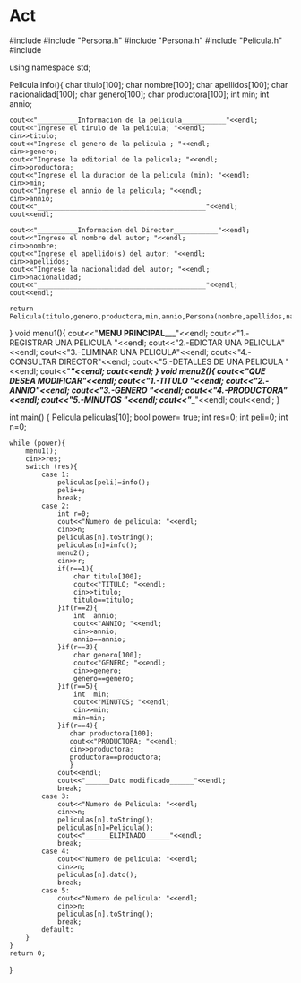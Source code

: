 # Act
#include <iostream>
#include "Persona.h"
#include "Persona.h"
#include "Pelicula.h"
#include <iostream>

using namespace std;

Pelicula info(){
    char titulo[100];
    char nombre[100];
    char apellidos[100];
    char nacionalidad[100];
    char genero[100];
    char productora[100];
    int min;
    int annio;

    cout<<"__________Informacion de la pelicula___________"<<endl;
    cout<<"Ingrese el tirulo de la pelicula; "<<endl;
    cin>>titulo;
    cout<<"Ingrese el genero de la pelicula ; "<<endl;
    cin>>genero;
    cout<<"Ingrese la editorial de la pelicula; "<<endl;
    cin>>productora;
    cout<<"Ingrese el la duracion de la pelicula (min); "<<endl;
    cin>>min;
    cout<<"Ingrese el annio de la pelicula; "<<endl;
    cin>>annio;
    cout<<"__________________________________________"<<endl;
    cout<<endl;

    cout<<"__________Informacion del Director___________"<<endl;
    cout<<"Ingrese el nombre del autor; "<<endl;
    cin>>nombre;
    cout<<"Ingrese el apellido(s) del autor; "<<endl;
    cin>>apellidos;
    cout<<"Ingrese la nacionalidad del autor; "<<endl;
    cin>>nacionalidad;
    cout<<"__________________________________________"<<endl;
    cout<<endl;

    return Pelicula(titulo,genero,productora,min,annio,Persona(nombre,apellidos,nacionalidad));
}
void  menu1(){
    cout<<"____________MENU PRINCIPAL_______________"<<endl;
    cout<<"1.-REGISTRAR UNA PELICULA "<<endl;
    cout<<"2.-EDICTAR UNA PELICULA"<<endl;
    cout<<"3.-ELIMINAR UNA PELICULA"<<endl;
    cout<<"4.-CONSULTAR DIRECTOR"<<endl;
    cout<<"5.-DETALLES DE UNA PELICULA "<<endl;
    cout<<"__________________________________________"<<endl;
    cout<<endl;
}
void  menu2(){
    cout<<"___________QUE DESEA MODIFICAR____________"<<endl;
    cout<<"1.-TITULO "<<endl;
    cout<<"2.-ANNIO"<<endl;
    cout<<"3.-GENERO "<<endl;
    cout<<"4.-PRODUCTORA"<<endl;
    cout<<"5.-MINUTOS "<<endl;
    cout<<"__________________________________________"<<endl;
    cout<<endl;
}

int main() {
    Pelicula peliculas[10];
    bool power= true;
    int res=0;
    int peli=0;
    int n=0;

    while (power){
        menu1();
        cin>>res;
        switch (res){
            case 1:
                peliculas[peli]=info();
                peli++;
                break;
            case 2:
                int r=0;
                cout<<"Numero de pelicula: "<<endl;
                cin>>n;
                peliculas[n].toString();
                peliculas[n]=info();
                menu2();
                cin>>r;
                if(r==1){
                    char titulo[100];
                    cout<<"TITULO; "<<endl;
                    cin>>titulo;
                    titulo==titulo;
                }if(r==2){
                    int  annio;
                    cout<<"ANNIO; "<<endl;
                    cin>>annio;
                    annio==annio;
                }if(r==3){
                    char genero[100];
                    cout<<"GENERO; "<<endl;
                    cin>>genero;
                    genero==genero;
                }if(r==5){
                    int  min;
                    cout<<"MINUTOS; "<<endl;
                    cin>>min;
                    min=min;
                }if(r==4){
                   char productora[100];
                   cout<<"PRODUCTORA; "<<endl;
                   cin>>productora;
                   productora==productora;
                   }
                cout<<endl;
                cout<<"______Dato modificado______"<<endl;
                break;
            case 3:
                cout<<"Numero de Pelicula: "<<endl;
                cin>>n;
                peliculas[n].toString();
                peliculas[n]=Pelicula();
                cout<<"______ELIMINADO______"<<endl;
                break;
            case 4:
                cout<<"Numero de pelicula: "<<endl;
                cin>>n;
                peliculas[n].dato();
                break;
            case 5:
                cout<<"Numero de pelicula: "<<endl;
                cin>>n;
                peliculas[n].toString();
                break;
            default:
        }
    }
    return 0;
}
